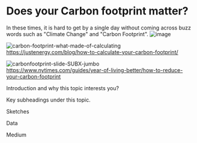 # Does your Carbon footprint matter?

In these times, it is hard to get by a single day without coming across buzz words such as "Climate Change" and "Carbon Footprint". 
![image](https://user-images.githubusercontent.com/81335957/141693052-b94b00ed-98d7-4340-84b2-1b7cb5b1510c.png)

![carbon-footprint-what-made-of-calculating](https://user-images.githubusercontent.com/81335957/141693101-e80c01d0-1bdb-418d-a0bb-7d4eac420a92.jpg)
https://justenergy.com/blog/how-to-calculate-your-carbon-footprint/

![carbonfootprint-slide-SUBX-jumbo](https://user-images.githubusercontent.com/81335957/141693806-c05f46c7-8b91-487d-a50b-492905c028a7.jpg)
https://www.nytimes.com/guides/year-of-living-better/how-to-reduce-your-carbon-footprint

Introduction and why this topic interests you?

Key subheadings under this topic.

Sketches

Data

Medium
